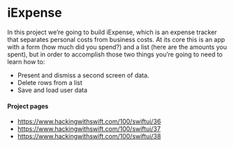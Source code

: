 # iExpense

In this project we’re going to build iExpense, which is an expense tracker that separates personal costs from business costs. At its core this is an app with a form (how much did you spend?) and a list (here are the amounts you spent), but in order to accomplish those two things you’re going to need to learn how to:
- Present and dismiss a second screen of data.
- Delete rows from a list
- Save and load user data

#### Project pages
- https://www.hackingwithswift.com/100/swiftui/36
- https://www.hackingwithswift.com/100/swiftui/37
- https://www.hackingwithswift.com/100/swiftui/38
